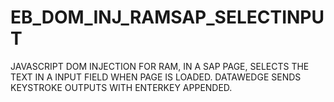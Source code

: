# EB_DOM_INJ_RAMSAP_SELECTINPUT
JAVASCRIPT DOM INJECTION FOR RAM, IN A SAP PAGE, SELECTS THE TEXT IN A INPUT FIELD WHEN PAGE IS LOADED. DATAWEDGE SENDS KEYSTROKE OUTPUTS WITH ENTERKEY APPENDED.
